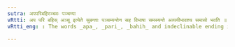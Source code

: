 ```yaml
---
sutra: अपपरिबहिरञ्चवः पञ्चम्या
vRtti: अप परि बहिस् अञ्चु इत्येते सुबन्ताः पञ्चम्यन्तेन सह विभाषा समस्यन्ते अव्ययीभावश्च समासो भवति ॥
vRtti_eng: ॥ The words _apa_, _pari_, _bahih_ and indeclinable ending in _añchu_ may optionally be compounded with a word ending in the fifth case-affix, and the compound so formed will be _Avyayibháva_.

---
```

